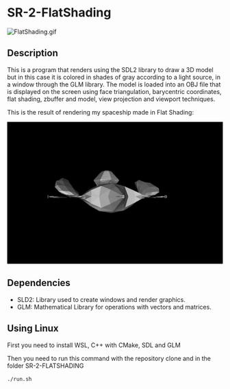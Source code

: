 # SR-2-FlatShading

![FlatShading.gif](FlatShading.gif)


## Description
This is a program that renders using the SDL2 library to draw a 3D model but in this case it is colored in shades of gray according to a light source, in a window through the GLM library. The model is loaded into an OBJ file that is displayed on the screen using face triangulation, barycentric coordinates, flat shading, zbuffer and model, view  projection and viewport techniques.

This is the result of rendering my spaceship made in Flat Shading:

![FlatShading](FlatShading.png)

## Dependencies
- SLD2: Library used to create windows and render graphics.
- GLM: Mathematical Library for operations with vectors and matrices.

## Using Linux

First you need to install WSL, C++ with CMake, SDL and GLM

Then you need to run this command with the repository clone and in the folder SR-2-FLATSHADING

```shell
./run.sh
```

